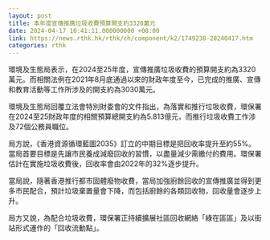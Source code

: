 ```yaml
---
layout: post
title: 本年度宣傳推廣垃圾收費預算開支約3320萬元
date: 2024-04-17 10:41:11.000000000 +08:00
link: https://news.rthk.hk/rthk/ch/component/k2/1749238-20240417.htm
categories: rthk
---
```


環境及生態局表示，在2024至25年度，宣傳推廣垃圾收費的預算開支約為3320萬元。而相關法例在2021年8月底通過以來的財政年度至今，已完成的推廣、宣傳和教育活動等工作所涉及的開支約為3030萬元。

環境及生態局回覆立法會特別財委會的文件指出，為落實和推行垃圾收費，環保署在2024至25財政年度的相關預算總開支約為5.813億元，而推行垃圾收費工作涉及72個公務員職位。

局方說，《香港資源循環藍圖2035》訂立的中期目標是把回收率提升至約55%。當局首要目標是先讓市民養成減廢回收的習慣，以盡量減少需繳付的費用。環保署估計在實施垃圾收費後，回收率會由2022年的32%逐步提升。

當局說，隨著香港推行都市固體廢物收費，當局加強廚餘回收的宣傳推廣並得到更多市民配合，預計垃圾棄置量會下降，而包括廚餘的各類回收物，回收量會逐步上升。

局方又說，為配合垃圾收費，環保署正持續擴展社區回收網絡「綠在區區」及以街站形式運作的「回收流動點」。
